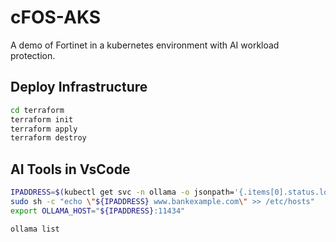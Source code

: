# cFOS-AKS

A demo of Fortinet in a kubernetes environment with AI workload protection.

## Deploy Infrastructure

```bash
cd terraform
terraform init
terraform apply
terraform destroy
```

## AI Tools in VsCode

```bash
IPADDRESS=$(kubectl get svc -n ollama -o jsonpath='{.items[0].status.loadBalancer.ingress[0].ip}')
sudo sh -c "echo \"${IPADDRESS} www.bankexample.com\" >> /etc/hosts"
export OLLAMA_HOST="${IPADDRESS}:11434"

ollama list
```
